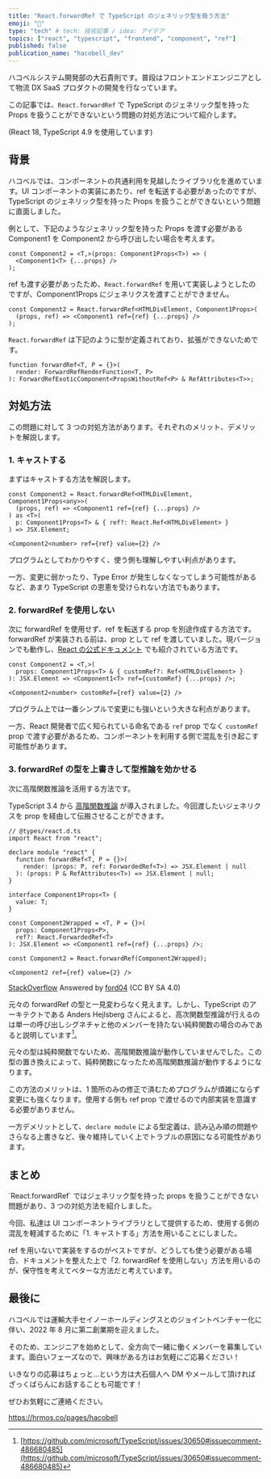 ```yaml
---
title: "React.forwardRef で TypeScript のジェネリック型を扱う方法"
emoji: "🧩"
type: "tech" # tech: 技術記事 / idea: アイデア
topics: ["react", "typescript", "frontend", "component", "ref"]
published: false
publication_name: "hacobell_dev"
---
```


ハコベルシステム開発部の大石貴則です。普段はフロントエンドエンジニアとして物流 DX SaaS プロダクトの開発を行なっています。

この記事では、`React.forwardRef` で TypeScript のジェネリック型を持った Props を扱うことができないという問題の対処方法について紹介します。

(React 18, TypeScript 4.9 を使用しています)

## 背景

ハコベルでは、コンポーネントの共通利用を見越したライブラリ化を進めています。UI コンポーネントの実装にあたり、ref を転送する必要があったのですが、TypeScript のジェネリック型を持った Props を扱うことができないという問題に直面しました。

例として、下記のようなジェネリック型を持った Props を渡す必要がある Component1 を Component2 から呼び出したい場合を考えます。

```tsx
const Component2 = <T,>(props: Component1Props<T>) => (
  <Component1<T> {...props} />
);
```

ref も渡す必要があったため、`React.forwardRef` を用いて実装しようとしたのですが、Component1Props にジェネリクスを渡すことができません。

```tsx
const Component2 = React.forwardRef<HTMLDivElement, Component1Props>(
  (props, ref) => <Component1 ref={ref} {...props} />
);
```

`React.forwardRef` は下記のように型が定義されており、拡張ができないためです。

```tsx
function forwardRef<T, P = {}>(
  render: ForwardRefRenderFunction<T, P>
): ForwardRefExoticComponent<PropsWithoutRef<P> & RefAttributes<T>>;
```

## 対処方法

この問題に対して 3 つの対処方法があります。それぞれのメリット、デメリットを解説します。

### 1. キャストする

まずはキャストする方法を解説します。

```tsx
const Component2 = React.forwardRef<HTMLDivElement, Component1Props<any>>(
  (props, ref) => <Component1 ref={ref} {...props} />
) as <T>(
  p: Component1Props<T> & { ref?: React.Ref<HTMLDivElement> }
) => JSX.Element;
```

```tsx
<Component2<number> ref={ref} value={2} />
```

プログラムとしてわかりやすく、使う側も理解しやすい利点があります。

一方、変更に弱かったり、Type Error が発生しなくなってしまう可能性があるなど、あまり TypeScript の恩恵を受けられない方法でもあります。

### 2. forwardRef を使用しない

次に forwardRef を使用せず、ref を転送する prop を別途作成する方法です。forwardRef が実装される前は、prop として ref を渡していました。現バージョンでも動作し、[React の公式ドキュメント](https://ja.reactjs.org/docs/refs-and-the-dom.html#exposing-dom-refs-to-parent-components) でも紹介されている方法です。

```tsx
const Component2 = <T,>(
  props: Component1Props<T> & { customRef?: Ref<HTMLDivElement> }
): JSX.Element => <Component1<T> ref={customRef} {...props} />;
```

```tsx
<Component2<number> customRef={ref} value={2} />
```

プログラム上では一番シンプルで変更にも強いという大きな利点があります。

一方、React 開発者で広く知られている命名である `ref` prop でなく `customRef` prop で渡す必要があるため、コンポーネントを利用する側で混乱を引き起こす可能性があります。

### 3. forwardRef の型を上書きして型推論を効かせる

次に高階関数推論を活用する方法です。

TypeScript 3.4 から [高階関数推論](https://devblogs.microsoft.com/typescript/announcing-typescript-3-4/#higher-order-type-inference-from-generic-functions) が導入されました。今回渡したいジェネリクスを prop を経由して伝搬させることができます。

```tsx
// @types/react.d.ts
import React from "react";

declare module "react" {
  function forwardRef<T, P = {}>(
    render: (props: P, ref: ForwardedRef<T>) => JSX.Element | null
  ): (props: P & RefAttributes<T>) => JSX.Element | null;
}
```

```tsx
interface Component1Props<T> {
  value: T;
}

const Component2Wrapped = <T, P = {}>(
  props: Component1Props<P>,
  ref?: React.ForwardedRef<T>
): JSX.Element => <Component1 ref={ref} {...props} />;

const Component2 = React.forwardRef(Component2Wrapped);
```

```tsx
<Component2 ref={ref} value={2} />
```

[StackOverflow](https://stackoverflow.com/a/58473012) Answered by [ford04](https://stackoverflow.com/users/5669456/ford04) (CC BY SA 4.0)

元々の forwardRef の型と一見変わらなく見えます。しかし、TypeScript のアーキテクトである Anders Hejlsberg さんによると、高次関数型推論が行えるのは単一の呼び出しシグネチャと他のメンバーを持たない純粋関数の場合のみであると説明しています[^1]。

元々の型は純粋関数でないため、高階関数推論が動作していませんでした。この型の置き換えによって、純粋関数になったため高階関数推論が動作するようになります。

この方法のメリットは、1 箇所のみの修正で済むためプログラムが煩雑にならず変更にも強くなります。使用する側も ref prop で渡せるので内部実装を意識する必要がありません。

一方デメリットとして、`declare module` による型定義は、読み込み順の問題やさらなる上書きなど、後々維持していく上でトラブルの原因になる可能性があります。

## まとめ

<!-- textlint-disable ja-technical-writing/no-doubled-joshi -->`React.forwardRef` ではジェネリック型を持った props を扱うことができない問題があり、3 つの対処方法を紹介しました。<!-- textlint-enable ja-technical-writing/no-doubled-joshi -->

今回、私達は UI コンポーネントライブラリとして提供するため、使用する側の混乱を軽減するために「1. キャストする」方法を用いることにしました。

ref を用いないで実装をするのがベストですが、どうしても使う必要がある場合、ドキュメントを整えた上で「2. forwardRef を使用しない」方法を用いるのが、保守性を考えてベターな方法だと考えています。

## 最後に

ハコベルでは運輸大手セイノーホールディングスとのジョイントベンチャー化に伴い、2022 年 8 月に第二創業期を迎えました。

そのため、エンジニアを始めとして、全方向で一緒に働くメンバーを募集しています。面白いフェーズなので、興味がある方はお気軽にご応募ください！

<!-- textlint-disable ja-technical-writing/ja-no-redundant-expression -->いきなりの応募はちょっと...という方は大石個人へ DM やメールして頂ければざっくばらんにお話することも可能です！<!-- textlint-enable ja-technical-writing/ja-no-redundant-expression -->

ぜひお気軽にご連絡ください。

https://hrmos.co/pages/hacobell

[^1]: [https://github.com/microsoft/TypeScript/issues/30650#issuecomment-486680485](https://github.com/microsoft/TypeScript/issues/30650#issuecomment-486680485)
